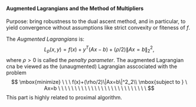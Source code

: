 #### Augmented Lagrangians and the Method of Multipliers

Purpose: bring robustness to the dual ascent method, and in particular, to yield convergence without assumptions like strict convexity or fiteness of $f$. 

The *Augmented Lagrangians* is:
$$
L_p(x,y)=f(x)+y^T(Ax-b)+(\rho/2)\|Ax=b\|^2_2,
$$
where $\rho>0$ is called the *penalty parameter*. The augmented Lagrangian cna be viewed as the (unaugmented) Lagrangian asscociated with the problem
$$
\mbox{minimize} \ \ \ f(x)+(\rho/2)\|Ax=b\|^2_2\\  \mbox{subject to  } \ Ax=b \ \  \ \ \  \ \ \ \ \ \ \ \ \ \ \ \ \ \ \ \ \ \ \ \ \ \
$$
This part is highly related to proximal algorithm. 

​			
​		
​	
